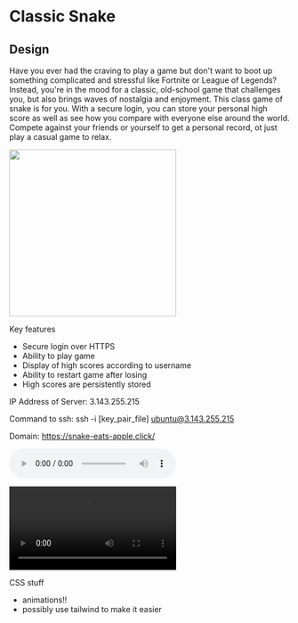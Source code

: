 # Classic Snake

## Design

Have you ever had the craving to play a game but don't want to boot up something complicated and stressful like Fortnite or League of Legends? Instead, you're in the mood for a classic, old-school game that challenges you, but also brings waves of nostalgia and enjoyment. This class game of snake is for you. With a secure login, you can store your personal high score as well as see how you compare with everyone else around the world. Compete against your friends or yourself to get a personal record, ot just play a casual game to relax.

<img width="300" height="300" alt="" src="https://user-images.githubusercontent.com/2433219/94984424-044e0a80-0509-11eb-903a-c114d5b6f061.png">

Key features

- Secure login over HTTPS
- Ability to play game
- Display of high scores according to username
- Ability to restart game after losing
- High scores are persistently stored

IP Address of Server: 3.143.255.215

Command to ssh: ssh -i [key_pair_file] ubuntu@3.143.255.215

Domain: https://snake-eats-apple.click/

<audio controls loop src="https://github.com/webprogramming260/.github/blob/main/profile/html/media/htmlAudio.mp3?raw=true"></audio>

<video controls width="300"> <source src="https://commondatastorage.googleapis.com/gtv-videos-bucket/sample/BigBuckBunny.mp4" /></video>

CSS stuff
- animations!!
- possibly use tailwind to make it easier
